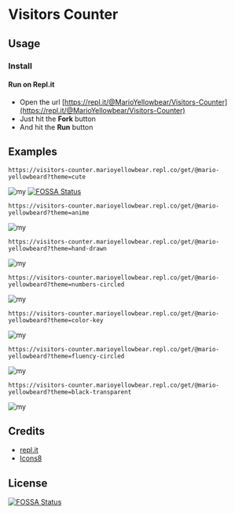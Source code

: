 # Visitors Counter

## Usage

### Install

#### Run on Repl.it

- Open the url [https://repl.it/@MarioYellowbear/Visitors-Counter](https://repl.it/@MarioYellowbear/Visitors-Counter)
- Just hit the **Fork** button
- And hit the **Run** button

## Examples

```
https://visitors-counter.marioyellowbear.repl.co/get/@mario-yellowbeard?theme=cute
```
![my](https://visitors-counter.marioyellowbear.repl.co/get/@mario-yellowbeard?theme=cute)
[![FOSSA Status](https://app.fossa.com/api/projects/git%2Bgithub.com%2Fmario-yellowbeard%2FVisitors-Counter.svg?type=shield)](https://app.fossa.com/projects/git%2Bgithub.com%2Fmario-yellowbeard%2FVisitors-Counter?ref=badge_shield)

```
https://visitors-counter.marioyellowbear.repl.co/get/@mario-yellowbeard?theme=anime
```
![my](https://visitors-counter.marioyellowbear.repl.co/get/@mario-yellowbeard?theme=anime)

```
https://visitors-counter.marioyellowbear.repl.co/get/@mario-yellowbeard?theme=hand-drawn
```
![my](https://visitors-counter.marioyellowbear.repl.co/get/@mario-yellowbeard?theme=hand-drawn)

```
https://visitors-counter.marioyellowbear.repl.co/get/@mario-yellowbeard?theme=numbers-circled
```
![my](https://visitors-counter.marioyellowbear.repl.co/get/@mario-yellowbeard?theme=numbers-circled)

```
https://visitors-counter.marioyellowbear.repl.co/get/@mario-yellowbeard?theme=color-key
```
![my](https://visitors-counter.marioyellowbear.repl.co/get/@mario-yellowbeard?theme=color-key)

```
https://visitors-counter.marioyellowbear.repl.co/get/@mario-yellowbeard?theme=fluency-circled
```
![my](https://visitors-counter.marioyellowbear.repl.co/get/@mario-yellowbeard?theme=fluency-circled)

```
https://visitors-counter.marioyellowbear.repl.co/get/@mario-yellowbeard?theme=black-transparent
```
![my](https://visitors-counter.marioyellowbear.repl.co/get/@mario-yellowbeard?theme=black-transparent)



## Credits

*   [repl.it](https://repl.it/)
*   [Icons8](https://icons8.com/icons/set/star)


## License
[![FOSSA Status](https://app.fossa.com/api/projects/git%2Bgithub.com%2Fmario-yellowbeard%2FVisitors-Counter.svg?type=large)](https://app.fossa.com/projects/git%2Bgithub.com%2Fmario-yellowbeard%2FVisitors-Counter?ref=badge_large)